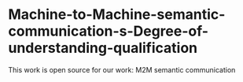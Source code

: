 # Machine-to-Machine-semantic-communication-s-Degree-of-understanding-qualification
This work is open source for our work: M2M semantic communication
